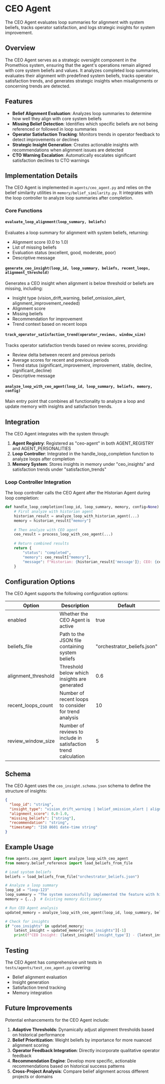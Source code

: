 # CEO Agent

The CEO Agent evaluates loop summaries for alignment with system beliefs, tracks operator satisfaction, and logs strategic insights for system improvement.

## Overview

The CEO Agent serves as a strategic oversight component in the Promethios system, ensuring that the agent's operations remain aligned with core system beliefs and values. It analyzes completed loop summaries, evaluates their alignment with predefined system beliefs, tracks operator satisfaction trends, and generates strategic insights when misalignments or concerning trends are detected.

## Features

- **Belief Alignment Evaluation**: Analyzes loop summaries to determine how well they align with core system beliefs
- **Missing Belief Detection**: Identifies which specific beliefs are not being referenced or followed in loop summaries
- **Operator Satisfaction Tracking**: Monitors trends in operator feedback to detect improvements or declines
- **Strategic Insight Generation**: Creates actionable insights with recommendations when alignment issues are detected
- **CTO Warning Escalation**: Automatically escalates significant satisfaction declines to CTO warnings

## Implementation Details

The CEO Agent is implemented in `agents/ceo_agent.py` and relies on the belief similarity utilities in `memory/belief_similarity.py`. It integrates with the loop controller to analyze loop summaries after completion.

### Core Functions

#### `evaluate_loop_alignment(loop_summary, beliefs)`

Evaluates a loop summary for alignment with system beliefs, returning:
- Alignment score (0.0 to 1.0)
- List of missing beliefs
- Evaluation status (excellent, good, moderate, poor)
- Descriptive message

#### `generate_ceo_insight(loop_id, loop_summary, beliefs, recent_loops, alignment_threshold)`

Generates a CEO insight when alignment is below threshold or beliefs are missing, including:
- Insight type (vision_drift_warning, belief_omission_alert, alignment_improvement_needed)
- Alignment score
- Missing beliefs
- Recommendation for improvement
- Trend context based on recent loops

#### `track_operator_satisfaction_trend(operator_reviews, window_size)`

Tracks operator satisfaction trends based on review scores, providing:
- Review delta between recent and previous periods
- Average scores for recent and previous periods
- Trend status (significant_improvement, improvement, stable, decline, significant_decline)
- Descriptive message

#### `analyze_loop_with_ceo_agent(loop_id, loop_summary, beliefs, memory, config)`

Main entry point that combines all functionality to analyze a loop and update memory with insights and satisfaction trends.

## Integration

The CEO Agent integrates with the system through:

1. **Agent Registry**: Registered as "ceo-agent" in both AGENT_REGISTRY and AGENT_PERSONALITIES
2. **Loop Controller**: Integrated in the handle_loop_completion function to analyze loops after completion
3. **Memory System**: Stores insights in memory under "ceo_insights" and satisfaction trends under "satisfaction_trends"

### Loop Controller Integration

The loop controller calls the CEO Agent after the Historian Agent during loop completion:

```python
def handle_loop_completion(loop_id, loop_summary, memory, config=None):
    # First analyze with historian agent
    historian_result = analyze_loop_with_historian_agent(...)
    memory = historian_result["memory"]
    
    # Then analyze with CEO agent
    ceo_result = process_loop_with_ceo_agent(...)
    
    # Return combined results
    return {
        "status": "completed",
        "memory": ceo_result["memory"],
        "message": f"Historian: {historian_result['message']}; CEO: {ceo_result['message']}"
    }
```

## Configuration Options

The CEO Agent supports the following configuration options:

| Option | Description | Default |
|--------|-------------|---------|
| enabled | Whether the CEO Agent is active | true |
| beliefs_file | Path to the JSON file containing system beliefs | "orchestrator_beliefs.json" |
| alignment_threshold | Threshold below which insights are generated | 0.6 |
| recent_loops_count | Number of recent loops to consider for trend analysis | 10 |
| review_window_size | Number of reviews to include in satisfaction trend calculation | 5 |

## Schema

The CEO Agent uses the `ceo_insight.schema.json` schema to define the structure of insights:

```json
{
  "loop_id": "string",
  "insight_type": "vision_drift_warning | belief_omission_alert | alignment_improvement_needed",
  "alignment_score": 0.0-1.0,
  "missing_beliefs": ["string"],
  "recommendation": "string",
  "timestamp": "ISO 8601 date-time string"
}
```

## Example Usage

```python
from agents.ceo_agent import analyze_loop_with_ceo_agent
from memory.belief_reference import load_beliefs_from_file

# Load system beliefs
beliefs = load_beliefs_from_file("orchestrator_beliefs.json")

# Analyze a loop summary
loop_id = "loop-123"
loop_summary = "The system successfully implemented the feature with high quality code."
memory = {...}  # Existing memory dictionary

# Run CEO Agent analysis
updated_memory = analyze_loop_with_ceo_agent(loop_id, loop_summary, beliefs, memory)

# Check for insights
if "ceo_insights" in updated_memory:
    latest_insight = updated_memory["ceo_insights"][-1]
    print(f"CEO Insight: {latest_insight['insight_type']} - {latest_insight['recommendation']}")
```

## Testing

The CEO Agent has comprehensive unit tests in `tests/agents/test_ceo_agent.py` covering:

- Belief alignment evaluation
- Insight generation
- Satisfaction trend tracking
- Memory integration

## Future Improvements

Potential enhancements for the CEO Agent include:

1. **Adaptive Thresholds**: Dynamically adjust alignment thresholds based on historical performance
2. **Belief Prioritization**: Weight beliefs by importance for more nuanced alignment scoring
3. **Operator Feedback Integration**: Directly incorporate qualitative operator feedback
4. **Recommendation Engine**: Develop more specific, actionable recommendations based on historical success patterns
5. **Cross-Project Analysis**: Compare belief alignment across different projects or domains
